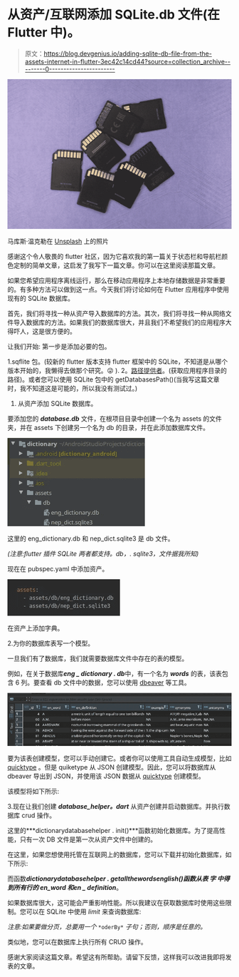 # 从资产/互联网添加 SQLite.db 文件(在 Flutter 中)。

> 原文：<https://blog.devgenius.io/adding-sqlite-db-file-from-the-assets-internet-in-flutter-3ec42c14cd44?source=collection_archive---------0----------------------->

![](img/e033d888edfb1c0e5271bfdececa0547.png)

马库斯·温克勒在 [Unsplash](https://unsplash.com?utm_source=medium&utm_medium=referral) 上的照片

感谢这个令人敬畏的 flutter 社区，因为它喜欢我的第一篇关于状态栏和导航栏颜色定制的简单文章，这启发了我写下一篇文章。你可以在这里阅读那篇文章。

如果您希望应用程序离线运行，那么在移动应用程序上本地存储数据是非常重要的。有多种方法可以做到这一点。今天我们将讨论如何在 Flutter 应用程序中使用现有的 SQLite 数据库。

首先，我们将寻找一种从资产导入数据库的方法。其次，我们将寻找一种从网络文件导入数据库的方法。如果我们的数据库很大，并且我们不希望我们的应用程序大得吓人，这是很方便的。

让我们开始:
第一步是添加必要的包。

1.sqflite 包。(较新的 flutter 版本支持 flutter 框架中的 SQLite，不知道是从哪个版本开始的，我懒得去做那个研究。😜 ).
2。[路径提供者](https://pub.dev/packages/path_provider/)。(获取应用程序目录的路径)。或者您可以使用 SQLite 包中的 getDatabasesPath()(当我写这篇文章时，我不知道这是可能的，所以我没有测试过。)

1.  从资产添加 SQLite 数据库。

要添加您的 ***database.db*** 文件，在根项目目录中创建一个名为 assets 的文件夹，并在 assets 下创建另一个名为 db 的目录，并在此添加数据库文件。

![](img/0eeebe388c13c3baa2c8f4d50d68fc06.png)

这里的 eng_dictionary.db 和 nep_dict.sqlite3 是 db 文件。

*(注意:flutter 插件 SQLite 两者都支持。db，. sqlite3，文件据我所知)*

现在在 pubspec.yaml 中添加资产。

![](img/6693f8e00a0be2d35a847426836d74ed.png)

在资产上添加字典。

2.为你的数据库表写一个模型。

一旦我们有了数据库，我们就需要数据库文件中存在的表的模型。

例如，在关于数据库***eng _ dictionary . db***中，有一个名为 ***words*** 的表，该表包含 6 列。要查看 db 文件中的数据，您可以使用 [dbeaver](https://dbeaver.io/) 等工具。

![](img/24e12ef0f4f2d909c228abb76b1c0899.png)

要为该表创建模型，您可以手动创建它。或者你可以使用工具自动生成模型，比如 [quicktype](https://app.quicktype.io/) 。但是 quiketype 从 JSON 创建模型。因此，您可以将数据库从 dbeaver 导出到 JSON，并使用该 JSON 数据从 [quicktype](https://app.quicktype.io/) 创建模型。

该模型将如下所示:

3.现在让我们创建 ***database_helper。dart*** 从资产创建并启动数据库。并执行数据库 crud 操作。

这里的***dictionarydatabasehelper . init()***函数初始化数据库。为了提高性能，只有一次 DB 文件是第一次从资产文件中创建的。

在这里，如果您想使用托管在互联网上的数据库，您可以下载并初始化数据库，如下所示:

而函数***dictionarydatabasehelper . getallthewordsenglish()***函数从表 ***字*** 中得到所有行的 ***en_word*** 和***en _ definition***。

如果数据库很大，这可能会严重影响性能。所以我建议在获取数据库时使用这些限制。您可以在 SQLite 中使用 *limit* 来查询数据库:

*注意:如果要做分页，总要用一个* `*oderBy*` *子句；否则，顺序是任意的。*

类似地，您可以在数据库上执行所有 CRUD 操作。

感谢大家阅读这篇文章。希望这有所帮助。请留下反馈，这样我可以改进我即将发表的文章。